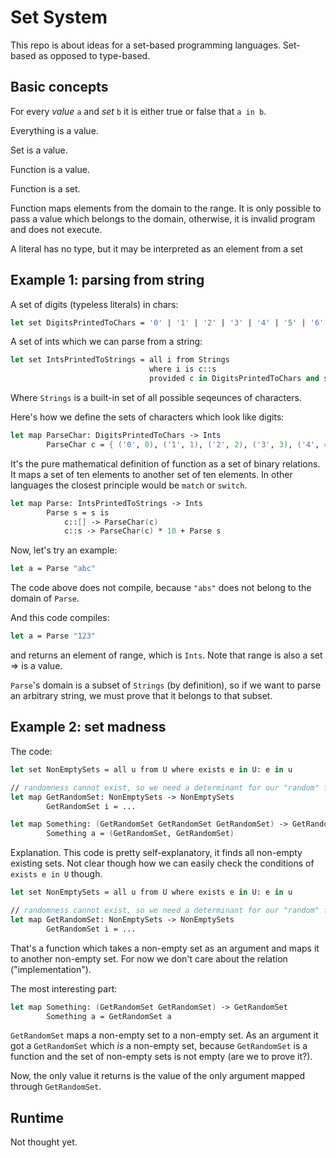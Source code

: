 # Set System

This repo is about ideas for a set-based programming languages. Set-based as opposed to type-based.

## Basic concepts

For every *value* `a` and *set* `b` it is either true or false that `a in b`.

Everything is a value.

Set is a value.

Function is a value.

Function is a set.

Function maps elements from the domain to the range. It is only possible to pass a value which belongs to the domain, otherwise, it is invalid program and does not execute.

A literal has no type, but it may be interpreted as an element from a set

## Example 1: parsing from string

A set of digits (typeless literals) in chars:

```fs
let set DigitsPrintedToChars = '0' | '1' | '2' | '3' | '4' | '5' | '6' | '7' | '8' | '9'
```

A set of ints which we can parse from a string:

```fs
let set IntsPrintedToStrings = all i from Strings 
                               where i is c::s 
                               provided c in DigitsPrintedToChars and s is [] or in IntsPrintedToStrings
```

Where `Strings` is a built-in set of all possible seqeunces of characters.

Here's how we define the sets of characters which look like digits:
```fs
let map ParseChar: DigitsPrintedToChars -> Ints
        ParseChar c = { ('0', 0), ('1', 1), ('2', 2), ('3', 3), ('4', 4), ('5', 5), ('6', 6), ('7', 7), ('8', 8), ('9', 9) }
```

It's the pure mathematical definition of function as a set of binary relations. It maps a set of ten elements to another
set of ten elements. In other languages the closest principle would be `match` or `switch`.

```fs
let map Parse: IntsPrintedToStrings -> Ints
        Parse s = s is
            c::[] -> ParseChar(c)
            c::s -> ParseChar(c) * 10 + Parse s
```

Now, let's try an example:

```fs
let a = Parse "abc"
```

The code above does not compile, because `"abs"` does not belong to the domain of `Parse`.

And this code compiles:
```fs
let a = Parse "123"
```
and returns an element of range, which is `Ints`. Note that range is also a set => is a value.

`Parse`'s domain is a subset of `Strings` (by definition), so if we want to parse an arbitrary string, we
must prove that it belongs to that subset.

## Example 2: set madness

The code:
```fs
let set NonEmptySets = all u from U where exists e in U: e in u

// randomness cannot exist, so we need a determinant for our "random" function
let map GetRandomSet: NonEmptySets -> NonEmptySets
        GetRandomSet i = ...

let map Something: (GetRandomSet GetRandomSet GetRandomSet) -> GetRandomSet
        Something a = (GetRandomSet, GetRandomSet)
```

Explanation. This code is pretty self-explanatory, it finds all non-empty existing sets. Not clear though how we can
easily check the conditions of `exists e in U` though.
```fs
let set NonEmptySets = all u from U where exists e in U: e in u
```

```fs
// randomness cannot exist, so we need a determinant for our "random" function
let map GetRandomSet: NonEmptySets -> NonEmptySets
        GetRandomSet i = ...
```
That's a function which takes a non-empty set as an argument and maps it to another non-empty set. For now
we don't care about the relation ("implementation").

The most interesting part:
```fs
let map Something: (GetRandomSet GetRandomSet) -> GetRandomSet
        Something a = GetRandomSet a
```
`GetRandomSet` maps a non-empty set to a non-empty set. As an argument it got a `GetRandomSet` which *is* a non-empty set, because
`GetRandomSet` is a function and the set of non-empty sets is not empty (are we to prove it?).

Now, the only value it returns is the value of the only argument mapped through `GetRandomSet`.


## Runtime

Not thought yet.
